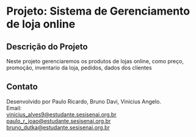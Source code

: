 
# **Projeto: Sistema de Gerenciamento de loja online**

## Descrição do Projeto

Neste projeto gerenciaremos os produtos de lojas online, como preço, promoção, inventario da loja, pedidos, dados dos clientes


## Contato

Desenvolvido por Paulo Ricardo, Bruno Davi, Vinicius Angelo.  
Email: <br/>vinicius_alves9@estudante.sesisenai.org.br <br/>
       paulo_r_joao@estudante.sesisenai.org.br <br/>
       bruno_dutka@estudante.sesisenai.org.br
